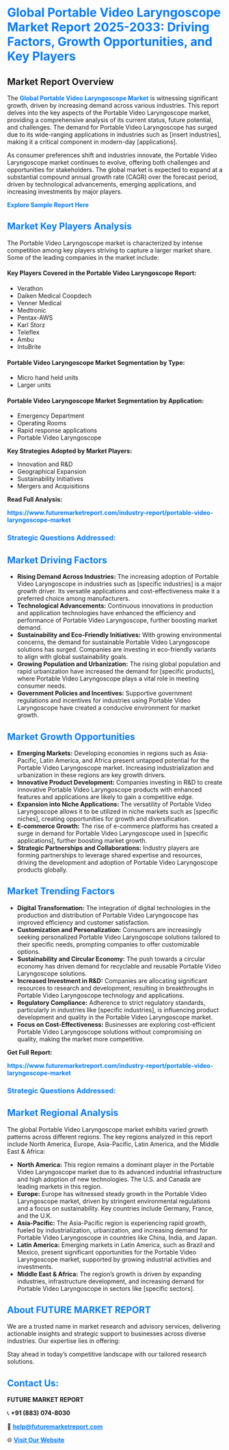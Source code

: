 <h1 style="color: #007BFF;">Global Portable Video Laryngoscope Market Report 2025-2033: Driving Factors, Growth Opportunities, and Key Players</h1>

<section id="overview">
<h2>Market Report Overview</h2>
<p>The <a href="https://www.futuremarketreport.com/industry-report/portable-video-laryngoscope-market" style="color: #007BFF; text-decoration: none;"><strong>Global Portable Video Laryngoscope Market</strong></a> is witnessing significant growth, driven by increasing demand across various industries. This report delves into the key aspects of the Portable Video Laryngoscope market, providing a comprehensive analysis of its current status, future potential, and challenges. The demand for Portable Video Laryngoscope has surged due to its wide-ranging applications in industries such as [insert industries], making it a critical component in modern-day [applications].</p>
<p>As consumer preferences shift and industries innovate, the Portable Video Laryngoscope market continues to evolve, offering both challenges and opportunities for stakeholders. The global market is expected to expand at a substantial compound annual growth rate (CAGR) over the forecast period, driven by technological advancements, emerging applications, and increasing investments by major players.</p>
</section>

<section id="overview">
<p><a href="https://www.futuremarketreport.com/request-sample/reportId=125313" style="color: #007BFF; text-decoration: none;"><strong>Explore Sample Report Here</strong></a></p>
</section>

<section id="key-players">
<h2 style="color: #007BFF;">Market Key Players Analysis</h2>
<p>The Portable Video Laryngoscope market is characterized by intense competition among key players striving to capture a larger market share. Some of the leading companies in the market include:</p>
<h4>Key Players Covered in the Portable Video Laryngoscope Report:</h4>
<ul><li>Verathon</li><li>Daiken Medical Coopdech</li><li>Venner Medical</li><li>Medtronic</li><li>Pentax-AWS</li><li>Karl Storz</li><li>Teleflex</li><li>Ambu</li><li>IntuBrite</li></ul>
<h4>Portable Video Laryngoscope Market Segmentation by Type:</h4>
<ul><li>Micro hand held units</li><li>Larger units</li></ul>

<h4>Portable Video Laryngoscope Market Segmentation by Application:</h4>
<ul><li>Emergency Department</li><li>Operating Rooms</li><li>Rapid response applications</li><li>Portable Video Laryngoscope</li></ul>
<p><strong>Key Strategies Adopted by Market Players:</strong></p>
<ul>
<li>Innovation and R&D</li>
<li>Geographical Expansion</li>
<li>Sustainability Initiatives</li>
<li>Mergers and Acquisitions</li>
</ul>
</section>

<section>
<p><strong>Read Full Analysis: </strong></p><a href="https://www.futuremarketreport.com/industry-report/portable-video-laryngoscope-market" style="color: #007BFF; text-decoration: none;"><strong>https://www.futuremarketreport.com/industry-report/portable-video-laryngoscope-market</strong></a>
<h3 style="color: #007BFF;">Strategic Questions Addressed:</h3>
</section>

<section id="driving-factors">
<h2 style="color: #007BFF;">Market Driving Factors</h2>
<ul>
<li><strong>Rising Demand Across Industries:</strong> The increasing adoption of Portable Video Laryngoscope in industries such as [specific industries] is a major growth driver. Its versatile applications and cost-effectiveness make it a preferred choice among manufacturers.</li>
<li><strong>Technological Advancements:</strong> Continuous innovations in production and application technologies have enhanced the efficiency and performance of Portable Video Laryngoscope, further boosting market demand.</li>
<li><strong>Sustainability and Eco-Friendly Initiatives:</strong> With growing environmental concerns, the demand for sustainable Portable Video Laryngoscope solutions has surged. Companies are investing in eco-friendly variants to align with global sustainability goals.</li>
<li><strong>Growing Population and Urbanization:</strong> The rising global population and rapid urbanization have increased the demand for [specific products], where Portable Video Laryngoscope plays a vital role in meeting consumer needs.</li>
<li><strong>Government Policies and Incentives:</strong> Supportive government regulations and incentives for industries using Portable Video Laryngoscope have created a conducive environment for market growth.</li>
</ul>
</section>

<section id="growth-opportunities">
<h2 style="color: #007BFF;">Market Growth Opportunities</h2>
<ul>
<li><strong>Emerging Markets:</strong> Developing economies in regions such as Asia-Pacific, Latin America, and Africa present untapped potential for the Portable Video Laryngoscope market. Increasing industrialization and urbanization in these regions are key growth drivers.</li>
<li><strong>Innovative Product Development:</strong> Companies investing in R&D to create innovative Portable Video Laryngoscope products with enhanced features and applications are likely to gain a competitive edge.</li>
<li><strong>Expansion into Niche Applications:</strong> The versatility of Portable Video Laryngoscope allows it to be utilized in niche markets such as [specific niches], creating opportunities for growth and diversification.</li>
<li><strong>E-commerce Growth:</strong> The rise of e-commerce platforms has created a surge in demand for Portable Video Laryngoscope used in [specific applications], further boosting market growth.</li>
<li><strong>Strategic Partnerships and Collaborations:</strong> Industry players are forming partnerships to leverage shared expertise and resources, driving the development and adoption of Portable Video Laryngoscope products globally.</li>
</ul>
</section>

<section id="trending-factors">
<h2 style="color: #007BFF;">Market Trending Factors</h2>
<ul>
<li><strong>Digital Transformation:</strong> The integration of digital technologies in the production and distribution of Portable Video Laryngoscope has improved efficiency and customer satisfaction.</li>
<li><strong>Customization and Personalization:</strong> Consumers are increasingly seeking personalized Portable Video Laryngoscope solutions tailored to their specific needs, prompting companies to offer customizable options.</li>
<li><strong>Sustainability and Circular Economy:</strong> The push towards a circular economy has driven demand for recyclable and reusable Portable Video Laryngoscope solutions.</li>
<li><strong>Increased Investment in R&D:</strong> Companies are allocating significant resources to research and development, resulting in breakthroughs in Portable Video Laryngoscope technology and applications.</li>
<li><strong>Regulatory Compliance:</strong> Adherence to strict regulatory standards, particularly in industries like [specific industries], is influencing product development and quality in the Portable Video Laryngoscope market.</li>
<li><strong>Focus on Cost-Effectiveness:</strong> Businesses are exploring cost-efficient Portable Video Laryngoscope solutions without compromising on quality, making the market more competitive.</li>
</ul>
</section>

<section>
<p><strong>Get Full Report: </strong></p><a href="https://www.futuremarketreport.com/industry-report/portable-video-laryngoscope-market" style="color: #007BFF; text-decoration: none;"><strong>https://www.futuremarketreport.com/industry-report/portable-video-laryngoscope-market</strong></a>
<h3 style="color: #007BFF;">Strategic Questions Addressed:</h3>
</section>


<section id="regional-analysis">
<h2 style="color: #007BFF;">Market Regional Analysis</h2>
<p>The global Portable Video Laryngoscope market exhibits varied growth patterns across different regions. The key regions analyzed in this report include North America, Europe, Asia-Pacific, Latin America, and the Middle East & Africa:</p>
<ul>
<li><strong>North America:</strong> This region remains a dominant player in the Portable Video Laryngoscope market due to its advanced industrial infrastructure and high adoption of new technologies. The U.S. and Canada are leading markets in this region.</li>
<li><strong>Europe:</strong> Europe has witnessed steady growth in the Portable Video Laryngoscope market, driven by stringent environmental regulations and a focus on sustainability. Key countries include Germany, France, and the U.K.</li>
<li><strong>Asia-Pacific:</strong> The Asia-Pacific region is experiencing rapid growth, fueled by industrialization, urbanization, and increasing demand for Portable Video Laryngoscope in countries like China, India, and Japan.</li>
<li><strong>Latin America:</strong> Emerging markets in Latin America, such as Brazil and Mexico, present significant opportunities for the Portable Video Laryngoscope market, supported by growing industrial activities and investments.</li>
<li><strong>Middle East & Africa:</strong> The region’s growth is driven by expanding industries, infrastructure development, and increasing demand for Portable Video Laryngoscope in sectors like [specific sectors].</li>
</ul>
</section>

<footer>
<h2 style="color: #007BFF;">About FUTURE MARKET REPORT</h2>
<p>We are a trusted name in market research and advisory services, delivering actionable insights and strategic support to businesses across diverse industries. Our expertise lies in offering:</p>

<p>Stay ahead in today’s competitive landscape with our tailored research solutions.</p>

<h2 style="color: #007BFF;">Contact Us:</h2>
<p><strong>FUTURE MARKET REPORT</strong></p>
<p>📞 <strong>+91 (883) 074-8030</strong></p>
<p>📧 <strong><a href="mailto:help@futuremarketreport.com" style="color: #007BFF;">help@futuremarketreport.com</a></strong></p>
<p>🌐 <strong><a href="https://www.futuremarketreport.com/" style="color: #007BFF;">Visit Our Website</a></strong></p>
</footer>